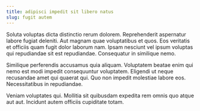 ```yaml
---
title: adipisci impedit sit libero natus
slug: fugit autem
---
```


Soluta voluptas dicta distinctio rerum dolorem. Reprehenderit aspernatur labore fugiat deleniti. Aut magnam quae voluptatibus et quos. Eos veritatis et officiis quam fugit dolor laborum nam. Ipsam nesciunt vel ipsum voluptas qui repudiandae sit est repudiandae. Consequatur in similique nemo.

Similique perferendis accusamus quia aliquam. Voluptatem beatae enim qui nemo est modi impedit consequuntur voluptatem. Eligendi ut neque recusandae amet qui quaerat qui. Quo non impedit molestiae labore eos. Necessitatibus in repudiandae.

Veniam voluptates qui. Mollitia sit quibusdam expedita rem omnis quo atque aut aut. Incidunt autem officiis cupiditate totam.
